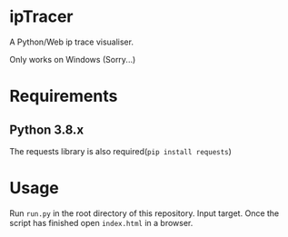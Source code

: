 # ipTracer
A Python/Web ip trace visualiser.

Only works on Windows (Sorry...)
# Requirements
## Python 3.8.x
The requests library is also required(`pip install requests`)
# Usage
Run `run.py` in the root directory of this repository.
Input target.
Once the script has finished open `index.html` in a browser.
